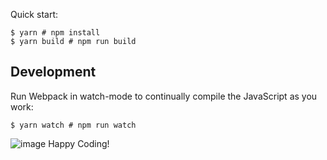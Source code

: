 
Quick start:

```
$ yarn # npm install
$ yarn build # npm run build
````

## Development

Run Webpack in watch-mode to continually compile the JavaScript as you work:

```
$ yarn watch # npm run watch
```

![image](https://github.com/AbdelrahmanAwad24/Meme-generator-/assets/109104803/12c5a10c-e82e-495b-a735-7b22973959b6)
Happy Coding!
